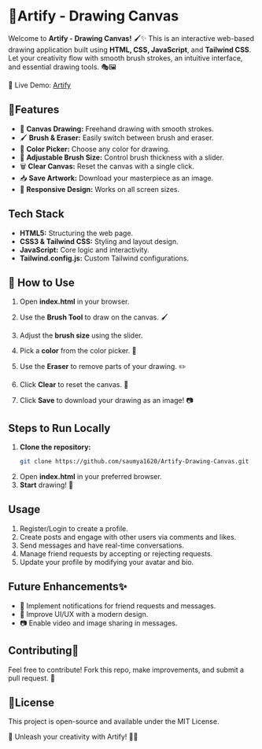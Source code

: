 
# 🎨Artify - Drawing Canvas

Welcome to **Artify - Drawing Canvas!** 🖌️✨ This is an interactive web-based drawing application built using **HTML, CSS, JavaScript**, and **Tailwind CSS**. Let your creativity flow with smooth brush strokes, an intuitive interface, and essential drawing tools. 🎭🖼️

🚀 Live Demo: [Artify](https://artify-drawing-canvas2.onrender.com) 

## 🚀Features
- 🎨 **Canvas Drawing:** Freehand drawing with smooth strokes.
- 🖌️ **Brush & Eraser:** Easily switch between brush and eraser.
- 🌈 **Color Picker:** Choose any color for drawing.
- 📏 **Adjustable Brush Size:** Control brush thickness with a slider.
- 🗑️ **Clear Canvas:** Reset the canvas with a single click.
- 📥 **Save Artwork:**  Download your masterpiece as an image.
- 📱 **Responsive Design:**  Works on all screen sizes.



## Tech Stack

- **HTML5:**  Structuring the web page.
- **CSS3 & Tailwind CSS:** Styling and layout design.
- **JavaScript:** Core logic and interactivity.
- **Tailwind.config.js:** Custom Tailwind configurations.


## 🎨 How to Use

1. Open **index.html** in your browser.

2. Use the **Brush Tool** to draw on the canvas. 🖌️

3. Adjust the **brush size** using the slider.

4. Pick a **color** from the color picker. 🎨

5. Use the **Eraser** to remove parts of your drawing. ✏️

6. Click **Clear** to reset the canvas. 🔄

7. Click **Save** to download your drawing as an image! 📷

## Steps to Run Locally

1. **Clone the repository:**
   ```bash
   git clone https://github.com/saumya1620/Artify-Drawing-Canvas.git

2. Open **index.html** in your preferred browser.
3. **Start** drawing! 🎨


## Usage

1. Register/Login to create a profile.
2. Create posts and engage with other users via comments and likes.
3. Send messages and have real-time conversations.
4. Manage friend requests by accepting or rejecting requests.
5. Update your profile by modifying your avatar and bio.

## Future Enhancements✨

- 🔔 Implement notifications for friend requests and messages.
- 🎨 Improve UI/UX with a modern design.
- 📷 Enable video and image sharing in messages.

## Contributing📢

Feel free to contribute! Fork this repo, make improvements, and submit a pull request. 🚀

## 📜License

This project is open-source and available under the MIT License.

🚀 Unleash your creativity with Artify! 🎨✨
